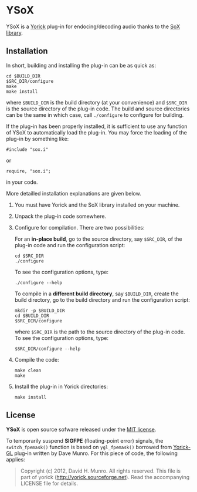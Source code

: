 YSoX
====

YSoX is a [Yorick](http://github.com/LLNL/yorick/) plug-in for endocing/decoding
audio thanks to the [SoX library](http://sox.sourceforge.net/).

Installation
------------

In short, building and installing the plug-in can be as quick as:
````{.sh}
cd $BUILD_DIR
$SRC_DIR/configure
make
make install
````
where `$BUILD_DIR` is the build directory (at your convenience) and
`$SRC_DIR` is the source directory of the plug-in code.  The build and
source directories can be the same in which case, call `./configure` to
configure for building.

If the plug-in has been properly installed, it is sufficient to use any
function of YSoX to automatically load the plug-in.  You may force the
loading of the plug-in by something like:
````{.sh}
#include "sox.i"
````
or
````{.sh}
require, "sox.i";
````
in your code.

More detailled installation explanations are given below.

1. You must have Yorick and the SoX library installed on your machine.

2. Unpack the plug-in code somewhere.

3. Configure for compilation.  There are two possibilities:

   For an **in-place build**, go to the source directory, say `$SRC_DIR`, of
   the plug-in code and run the configuration script:
   ````{.sh}
   cd $SRC_DIR
   ./configure
   ````
   To see the configuration options, type:
   ````{.sh}
   ./configure --help
   ````

   To compile in a **different build directory**, say `$BUILD_DIR`, create the
   build directory, go to the build directory and run the configuration
   script:
   ````{.sh}
   mkdir -p $BUILD_DIR
   cd $BUILD_DIR
   $SRC_DIR/configure
   ````
   where `$SRC_DIR` is the path to the source directory of the plug-in code.
   To see the configuration options, type:
   ````{.sh}
   $SRC_DIR/configure --help
   ````

4. Compile the code:
   ````{.sh}
   make clean
   make
   ````

5. Install the plug-in in Yorick directories:
   ````{.sh}
   make install
   ````


License
-------

**YSoX** is open source sofware released under the [MIT license](LICENSE.md).

To temporarily suspend **SIGFPE** (floating-point error) signals, the
`switch_fpemask()` function is based on `ygl_fpemask()` borrowed from
[Yorick-GL](https://github.com/dhmunro/yorick-gl) plug-in written by Dave
Munro.  For this piece of code, the following applies:

> Copyright (c) 2012, David H. Munro.
> All rights reserved.
> This file is part of yorick (http://yorick.sourceforge.net).
> Read the accompanying LICENSE file for details.
